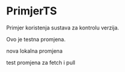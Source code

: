 # PrimjerTS
Primjer koristenja sustava za kontrolu verzija.

Ovo je testna promjena.

nova lokalna promjena

test promjena za fetch i pull

